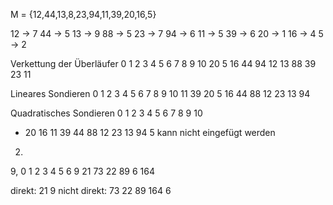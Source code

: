 M = {12,44,13,8,23,94,11,39,20,16,5}

12 -> 7 44 -> 5 13 -> 9 88 -> 5 23 -> 7 94 -> 6 11 -> 5 39 -> 6 20 -> 1 16 -> 4 5 -> 2

Verkettung der Überläufer 0 1 2 3 4 5 6 7 8 9 10 20 5 16 44 94 12 13 88 39 23 11

Lineares Sondieren 0 1 2 3 4 5 6 7 8 9 10 11 39 20 5 16 44 88 12 23 13 94

Quadratisches Sondieren 0 1 2 3 4 5 6 7 8 9 10

- 20 16 11 39 44 88 12 23 13 94 5 kann nicht eingefügt werden

2)

9, 0 1 2 3 4 5 6 9 21 73 22 89 6 164

direkt:
21 9 nicht direkt:
73 22 89 164 6





